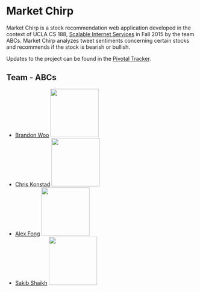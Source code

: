 # Market Chirp

Market Chirp is a stock recommendation web application developed in the context of UCLA CS 188, [Scalable Internet Services](http://www.scalableinternetservices.com/) in Fall 2015 by the team ABCs. Market Chirp analyzes tweet sentiments concerning certain stocks and recommends if the stock is bearish or bullish.

Updates to the project can be found in the [Pivotal Tracker](https://www.pivotaltracker.com/n/projects/1446710).

## Team - ABCs
- [Brandon Woo](https://github.com/bmwwoo) <img src="https://avatars1.githubusercontent.com/u/5299614?v=3&s=460" height="128px"/>
- [Chris Konstad](https://github.com/chriskonstad) <img src="https://avatars1.githubusercontent.com/u/1539144?v=3&s=460" height="128px"/>
- [Alex Fong](https://github.com/apfong) <img src="https://scontent-sjc2-1.xx.fbcdn.net/hphotos-xaf1/v/t1.0-9/12011295_569942286490494_4254956360489592239_n.jpg?oh=3a03380e7bc946dad17a3ac5cd5971e2&oe=56884624" height="128px"/>
- [Sakib Shaikh](https://github.com/Sakibs) <img src="https://scontent-sjc2-1.xx.fbcdn.net/hphotos-xpa1/v/t34.0-0/p206x206/12081590_10153357735913743_2130296283_n.jpg?oh=b058f27a41ef81fad25cb4712f851392&oe=5619AB53" height="128px"/>
